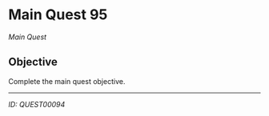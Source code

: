 # Main Quest 95

*Main Quest*

## Objective
Complete the main quest objective.

---
*ID: QUEST00094*